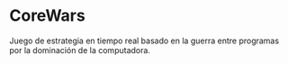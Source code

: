 # CoreWars
Juego de estrategia en tiempo real basado en la guerra entre programas por la dominación de la computadora.
